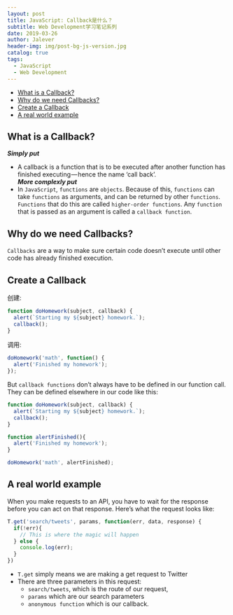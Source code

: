 ```yaml
---
layout: post
title: JavaScript: Callback是什么？
subtitle: Web Development学习笔记系列
date: 2019-03-26
author: Jalever
header-img: img/post-bg-js-version.jpg
catalog: true
tags:
  - JavaScript
  - Web Development
---
```


- [What is a Callback?](#what-is-a-callback)
- [Why do we need Callbacks?](#why-do-we-need-callbacks)
- [Create a Callback](#create-a-callback)
- [A real world example](#a-real-world-example)

## What is a Callback?
***Simply put***<br>
- A callback is a function that is to be executed after another function has finished executing — hence the name ‘call back’.<br>
***More complexly put***<br>
- In `JavaScript`, `functions` are `objects`. Because of this, `functions` can take `functions` as arguments, and can be returned by other `functions`. `Functions` that do this are called `higher-order functions`. Any `function` that is passed as an argument is called a `callback function`.<br>

## Why do we need Callbacks?
`Callbacks` are a way to make sure certain code doesn’t execute until other code has already finished execution.

## Create a Callback
创建&#58;
```javascript
function doHomework(subject, callback) {
  alert(`Starting my ${subject} homework.`);
  callback();
}
```
调用&#58;
```javascript
doHomework('math', function() {
  alert('Finished my homework');
});
```

But `callback functions` don’t always have to be defined in our function call. They can be defined elsewhere in our code like this:
```javascript
function doHomework(subject, callback) {
  alert(`Starting my ${subject} homework.`);
  callback();
}

function alertFinished(){
  alert('Finished my homework');
}

doHomework('math', alertFinished);
```

## A real world example
When you make requests to an API, you have to wait for the response before you can act on that response.
Here’s what the request looks like:
```javascript
T.get('search/tweets', params, function(err, data, response) {
  if(!err){
    // This is where the magic will happen
  } else {
    console.log(err);
  }
})
```
- `T.get` simply means we are making a get request to Twitter
- There are three parameters in this request: 
  - `search/tweets`, which is the route of our request,
  - `params` which are our search parameters
  - `anonymous function` which is our callback.